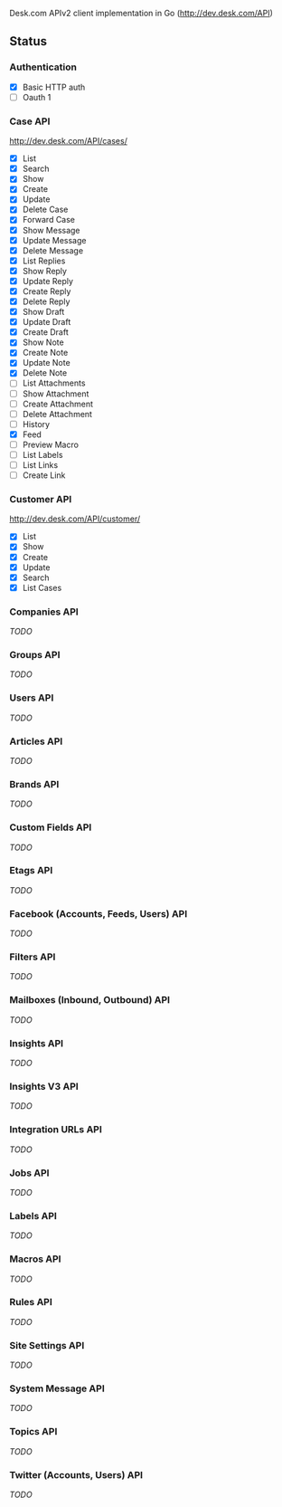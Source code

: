 Desk.com APIv2 client implementation in Go (http://dev.desk.com/API)

## Status

### Authentication

- [x] Basic HTTP auth
- [ ] Oauth 1

### Case API

http://dev.desk.com/API/cases/

- [x] List
- [x] Search
- [x] Show
- [x] Create
- [x] Update
- [x] Delete Case
- [x] Forward Case
- [x] Show Message
- [x] Update Message
- [x] Delete Message
- [x] List Replies
- [x] Show Reply
- [x] Update Reply
- [x] Create Reply
- [x] Delete Reply
- [x] Show Draft
- [x] Update Draft
- [x] Create Draft
- [x] Show Note
- [x] Create Note
- [x] Update Note
- [x] Delete Note
- [ ] List Attachments
- [ ] Show Attachment
- [ ] Create Attachment
- [ ] Delete Attachment
- [ ] History
- [x] Feed
- [ ] Preview Macro
- [ ] List Labels
- [ ] List Links
- [ ] Create Link

### Customer API

http://dev.desk.com/API/customer/

- [x] List
- [x] Show
- [x] Create
- [x] Update
- [x] Search
- [x] List Cases

### Companies API

*TODO*

### Groups API

*TODO*

### Users API

*TODO*

### Articles API

*TODO*

### Brands API

*TODO*

### Custom Fields API

*TODO*

### Etags API

*TODO*

### Facebook (Accounts, Feeds, Users) API

*TODO*

### Filters API

*TODO*

### Mailboxes (Inbound, Outbound) API

*TODO*

### Insights API

*TODO*

### Insights V3 API

*TODO*

### Integration URLs API

*TODO*

### Jobs API

*TODO*

### Labels API

*TODO*

### Macros API

*TODO*

### Rules API

*TODO*

### Site Settings API

*TODO*

### System Message API

*TODO*

### Topics API

*TODO*

### Twitter (Accounts, Users) API

*TODO*

